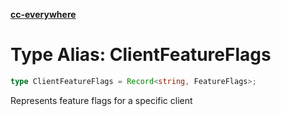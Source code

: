 [**cc-everywhere**](../../../../../index.md)

<HorizontalLine />

# Type Alias: ClientFeatureFlags

```ts
type ClientFeatureFlags = Record<string, FeatureFlags>;
```

Represents feature flags for a specific client
